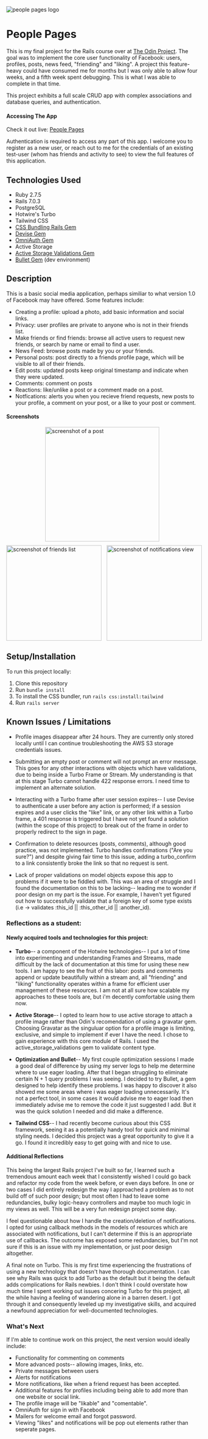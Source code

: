 <img src="public/logo.png" alt="people pages logo" title="People Pages Logo">

# People Pages

This is my final project for the Rails course over at [The Odin Project](https://www.theodinproject.com/lessons/ruby-on-rails-rails-final-project). The goal was to implement the core user functionality of Facebook: users, profiles, posts, news feed, "friending" and "liking". A project this feature-heavy could have consumed me for months but I was only able to allow four weeks, and a fifth week spent debugging. This is what I was able to complete in that time.

This project exhibits a full scale CRUD app with complex associations and database queries, and authentication.

#### Accessing The App

Check it out live: [People Pages](https://people-pages.herokuapp.com)

Authentication is required to access any part of this app. I welcome you to register as a new user, or reach out to me for the credentials of an existing test-user (whom has friends and activity to see) to view the full features of this application.



## Technologies Used
* Ruby 2.7.5
* Rails 7.0.3
* PostgreSQL
* Hotwire's Turbo
* Tailwind CSS
* [CSS Bundling Rails Gem](https://github.com/rails/cssbundling-rails)
* [Devise Gem](https://github.com/heartcombo/devise#getting-started)
* [OmniAuth Gem](https://github.com/omniauth/omniauth/tree/v2.1.1)
* Active Storage
* [Active Storage Validations Gem](https://github.com/igorkasyanchuk/active_storage_validations)
* [Bullet Gem](https://github.com/flyerhzm/bullet) (dev environment)


## Description

This is a basic social media application, perhaps similiar to what version 1.0 of Facebook may have offered. Some features include:

* Creating a profile: upload a photo, add basic information and social links.
* Privacy: user profiles are private to anyone who is not in their friends list.
* Make friends or find friends: browse all active users to request new friends, or search by name or email to find a user.
* News Feed: browse posts made by you or your friends.
* Personal posts: post directly to a friends profile page, which will be visible to all of their friends.
* Edit posts: updated posts keep original timestamp and indicate when they were updated.
* Comments: comment on posts
* Reactions: like/unlike a post or a comment made on a post.
* Notfications: alerts you when you recieve friend requests, new posts to your profile, a comment on your post, or a like to your post or comment.

#### Screenshots

<img src="public/post_screenshot.jpg" title="User Post" alt="screenshot of a post" width="300px" style="display: block; margin-left: auto; margin-right: auto; margin-bottom: 10px">
<div style="width: max-content; margin-left: auto; margin-right: auto;">
  <img src="public/friends_screenshot.png" title="Friends List" alt="screenshot of friends list" width="250px" style="display: inline-block; vertical-align: middle; margin-right: 10px">
  <img src="public/notifications_screenshot.png" title="Notifications View" alt="screenshot of notifications view" width="250px" style="display: inline-block; vertical-align: middle">
</div>

## Setup/Installation

To run this project locally:

1. Clone this repository
2. Run `bundle install`
3. To install the CSS bundler, run `rails css:install:tailwind`
4. Run `rails server`



## Known Issues / Limitations

* Profile images disappear after 24 hours. They are currently only stored locally until I can continue troubleshooting the AWS S3 storage credentials issues.

* Submitting an empty post or comment will not prompt an error message. This goes for any other interactions with objects which have validations, due to being inside a Turbo Frame or Stream. My understanding is that at this stage Turbo cannot handle 422 response errors. I need time to implement an alternate solution. 

* Interacting with a Turbo frame after user session expires-- I use Devise to authenticate a user before any action is performed; if a session expires and a user clicks the "like" link, or any other link within a Turbo frame, a 401 response is triggered but I have not yet found a solution (within the scope of this project) to break out of the frame in order to properly redirect to the sign in page. 

* Confirmation to delete resources (posts, comments), although good practice, was not implemented. Turbo handles confirmations ("Are you sure?") and despite giving fair time to this issue, adding a turbo_confirm to a link consistently broke the link so that no request is sent.

* Lack of proper validations on model objects expose this app to problems if it were to be fiddled with. This was an area of struggle and I found the documentation on this to be lacking-- leading me to wonder if poor design on my part is the issue. For example, I haven't yet figured out how to successfully validate that a foreign key of some type exists (i.e -> validates :this_id || :this_other_id || :another_id).



### Reflections as a student: 

#### Newly acquired tools and technologies for this project:

* <b>Turbo</b>-- a component of the Hotwire technologies-- I put a lot of time into experimenting and understanding Frames and Streams, made difficult by the lack of documentation at this time for using these new tools. I am happy to see the fruit of this labor: posts and comments append or update beautifully within a stream and, all "friending" and "liking" functionality operates within a frame for efficient user management of these resources. I am not at all sure how scalable my approaches to these tools are, but i'm decently comfortable using them now.

* <b>Active Storage</b>-- I opted to learn how to use active storage to attach a profile image rather than Odin's recomendation of using a gravatar gem. Choosing Gravatar as the singuluar option for a profile image is limiting, exclusive, and simple to implement if ever I have the need. I chose to gain experience with this core module of Rails. I used the active_storage_validations gem to validate content type.

* <b>Optimization and Bullet</b>--  My first couple optimization sessions I made a good deal of difference by using my server logs to help me determine where to use eager loading. After that I began struggling to eliminate certain N + 1 query problems I was seeing. I decided to try Bullet, a gem designed to help identify these problems. I was happy to discover it also showed me some areas where i was eager loading unnecessarily. It's not a perfect tool, in some cases it would advise me to eager load then immediately advise me to remove the code it just suggested I add. But it was the quick solution I needed and did make a difference.

* <b>Tailwind CSS</b>-- I had recently become curious about this CSS framework, seeing it as a potentially handy tool for quick and minimal styling needs. I decided this project was a great opportunity to give it a go. I found it incredibly easy to get going with and nice to use.   


#### Additional Reflections

This being the largest Rails project I've built so far, I learned such a tremendous amount each week that I consistently wished I could go back and refactor my code from the week before, or even days before. In one or two cases I did entirely redesign the way I approached a problem as to not build off of such poor design; but most often I had to leave some redundancies, bulky logic-heavy controllers and maybe too much logic in my views as well. This will be a very fun redesign project some day.  

I feel questionable about how I handle the creation/deletion of notifications. I opted for using callback methods in the models of resources which are associated with notifications, but I can't determine if this is an appropriate use of callbacks. The outcome has exposed some redundancies, but I'm not sure if this is an issue with my implementation, or just poor design altogether.

A final note on Turbo. This is my first time experiencing the frustrations of using a new technology that doesn't have thorough documentation. I can see why Rails was quick to add Turbo as the default but it being the default adds complications for Rails newbies. I don't think I could overstate how much time I spent working out issues concering Turbo for this project, all the while having a feeling of wandering alone in a barren desert. I got through it and consequently leveled up my investigative skills, and acquired a newfound appreciation for well-documented technologies.



### What's Next

If I'm able to continue work on this project, the next version would ideally include:

* Functionality for commenting on comments
* More advanced posts-- allowing images, links, etc.
* Private messages between users
* Alerts for notifications
* More notifications, like when a friend request has been accepted.
* Additional features for profiles including being able to add more than one website or social link.
* The profile image will be "likable" and "comentable".
* OmniAuth for sign in with Facebook
* Mailers for welcome email and forgot password.
* Viewing "likes" and notifications will be pop out elements rather than seperate pages.
